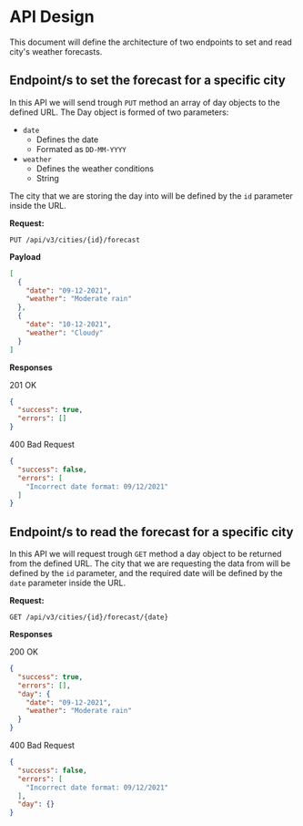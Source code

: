 # API Design
This document will define the architecture of two endpoints to set and read city's weather forecasts.

## Endpoint/s to set the forecast for a specific city

In this API we will send trough `PUT` method an array of day objects to the defined URL. 
The Day object is formed of two parameters: 

- `date`
  - Defines the date
  - Formated as `DD-MM-YYYY`
- `weather`
  - Defines the weather conditions
  - String
  
The city that we are storing the day into will be defined by the `id` parameter inside the URL.

**Request:**
```
PUT /api/v3/cities/{id}/forecast
```
**Payload**
```json
[
  {
    "date": "09-12-2021",
    "weather": "Moderate rain"
  },
  {
    "date": "10-12-2021",
    "weather": "Cloudy"
  }
]
```
**Responses**

201 OK
```json
{
  "success": true,
  "errors": []
}
```
400 Bad Request
```json
{
  "success": false,
  "errors": [
    "Incorrect date format: 09/12/2021"
  ]
}
```

## Endpoint/s to read the forecast for a specific city
In this API we will request trough `GET` method a day object to be returned from the defined URL.
The city that we are requesting the data from will be defined by the `id` parameter, and the required date will be defined by the `date` parameter inside the URL.


**Request:**
```
GET /api/v3/cities/{id}/forecast/{date}
```

**Responses**

200 OK
```json
{
  "success": true,
  "errors": [],
  "day": {
    "date": "09-12-2021",
    "weather": "Moderate rain"
  }
}
```
400 Bad Request
```json
{
  "success": false,
  "errors": [
    "Incorrect date format: 09/12/2021"
  ],
  "day": {}
}
```
